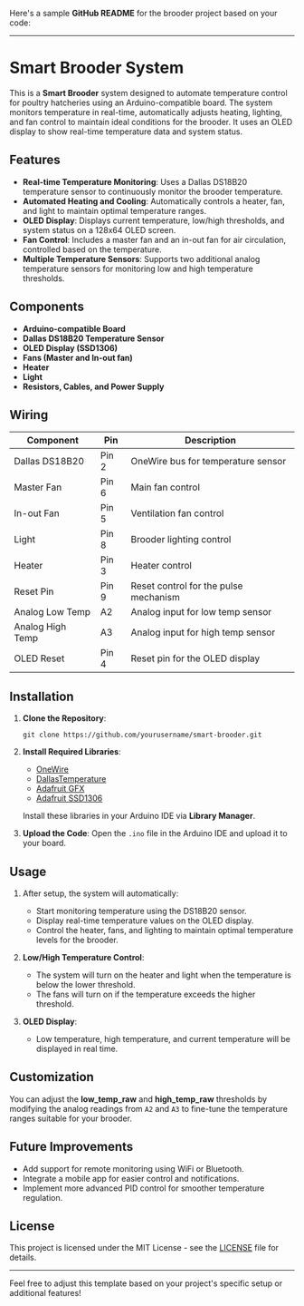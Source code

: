 Here's a sample **GitHub README** for the brooder project based on your code:

---

# Smart Brooder System

This is a **Smart Brooder** system designed to automate temperature control for poultry hatcheries using an Arduino-compatible board. The system monitors temperature in real-time, automatically adjusts heating, lighting, and fan control to maintain ideal conditions for the brooder. It uses an OLED display to show real-time temperature data and system status.

## Features

- **Real-time Temperature Monitoring**: Uses a Dallas DS18B20 temperature sensor to continuously monitor the brooder temperature.
- **Automated Heating and Cooling**: Automatically controls a heater, fan, and light to maintain optimal temperature ranges.
- **OLED Display**: Displays current temperature, low/high thresholds, and system status on a 128x64 OLED screen.
- **Fan Control**: Includes a master fan and an in-out fan for air circulation, controlled based on the temperature.
- **Multiple Temperature Sensors**: Supports two additional analog temperature sensors for monitoring low and high temperature thresholds.
  
## Components

- **Arduino-compatible Board**
- **Dallas DS18B20 Temperature Sensor**
- **OLED Display (SSD1306)**
- **Fans (Master and In-out fan)**
- **Heater**
- **Light**
- **Resistors, Cables, and Power Supply**

## Wiring

| Component          | Pin         | Description                            |
|--------------------|-------------|----------------------------------------|
| Dallas DS18B20      | Pin 2       | OneWire bus for temperature sensor     |
| Master Fan          | Pin 6       | Main fan control                       |
| In-out Fan          | Pin 5       | Ventilation fan control                |
| Light               | Pin 8       | Brooder lighting control               |
| Heater              | Pin 3       | Heater control                         |
| Reset Pin           | Pin 9       | Reset control for the pulse mechanism  |
| Analog Low Temp     | A2          | Analog input for low temp sensor       |
| Analog High Temp    | A3          | Analog input for high temp sensor      |
| OLED Reset          | Pin 4       | Reset pin for the OLED display         |

## Installation

1. **Clone the Repository**:
   ```
   git clone https://github.com/yourusername/smart-brooder.git
   ```
2. **Install Required Libraries**:
   - [OneWire](https://github.com/PaulStoffregen/OneWire)
   - [DallasTemperature](https://github.com/milesburton/Arduino-Temperature-Control-Library)
   - [Adafruit GFX](https://github.com/adafruit/Adafruit-GFX-Library)
   - [Adafruit SSD1306](https://github.com/adafruit/Adafruit_SSD1306)

   Install these libraries in your Arduino IDE via **Library Manager**.

3. **Upload the Code**: Open the `.ino` file in the Arduino IDE and upload it to your board.

## Usage

1. After setup, the system will automatically:
   - Start monitoring temperature using the DS18B20 sensor.
   - Display real-time temperature values on the OLED display.
   - Control the heater, fans, and lighting to maintain optimal temperature levels for the brooder.
   
2. **Low/High Temperature Control**: 
   - The system will turn on the heater and light when the temperature is below the lower threshold.
   - The fans will turn on if the temperature exceeds the higher threshold.

3. **OLED Display**: 
   - Low temperature, high temperature, and current temperature will be displayed in real time.

## Customization

You can adjust the **low_temp_raw** and **high_temp_raw** thresholds by modifying the analog readings from `A2` and `A3` to fine-tune the temperature ranges suitable for your brooder.

## Future Improvements

- Add support for remote monitoring using WiFi or Bluetooth.
- Integrate a mobile app for easier control and notifications.
- Implement more advanced PID control for smoother temperature regulation.

## License

This project is licensed under the MIT License - see the [LICENSE](LICENSE) file for details.

---

Feel free to adjust this template based on your project's specific setup or additional features!
